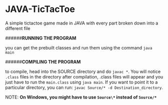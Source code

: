 # JAVA-TicTacToe
A simple tictactoe game made in JAVA with every part broken down into a different file

######**RUNNING THE PROGRAM**

you can get the prebuilt classes and run them using the command `java main`

######**COMPILING THE PROGRAM**

to compile, head into the SOURCE directory and do `javac *`. You will notice `.class` files in the directory after compilation, .class files will appear and you just have to run the `main.class` using `java main`. If you want to point it to a particular directory, you can run:
`javac Source/* -d Destination_directory`. 

NOTE: **On Windows, you might have to use `Source\*` instead of `Source/*`**
